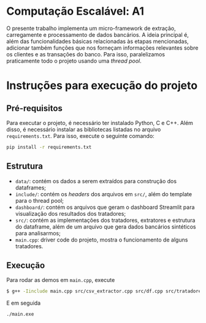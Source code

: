 # Computação Escalável: A1

O presente trabalho implementa um micro-framework de extração, carregamente e processamento de dados bancários. A ideia principal é, além das funcionalidades básicas relacionadas às etapas mencionadas, adicionar também funções que nos forneçam informações relevantes sobre os clientes e as transações do banco. Para isso, paralelizamos praticamente todo o projeto usando uma _thread pool_.

# Instruções para execução do projeto

## Pré-requisitos

Para executar o projeto, é necessário ter instalado Python, C e C++. Além disso, é necessário instalar as bibliotecas listadas no arquivo `requirements.txt`. Para isso, execute o seguinte comando:

```bash
pip install -r requirements.txt
```

## Estrutura 

* `data/`: contém os dados a serem extraídos para construção dos dataframes;
* `include/`: contém os _headers_ dos arquivos em `src/`, além do template para o thread pool;
* `dashboard/`: contém os arquivos que geram o dashboard Streamlit para visualização dos resultados dos tratadores;
* `src/`: contém as implementações dos tratadores, extratores e estrutura do dataframe, além de um arquivo que gera dados bancários sintéticos para analisarmos;
* `main.cpp`: driver code do projeto, mostra o funcionamento de alguns tratadores.

## Execução

Para rodar as demos em `main.cpp`, execute

```bash
$ g++ -Iinclude main.cpp src/csv_extractor.cpp src/df.cpp src/tratadores.cpp -o main.exe
```

E em seguida

```bash
./main.exe
```
